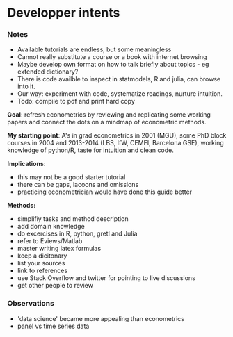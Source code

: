 Developper intents
==================

### Notes

- Available tutorials are endless, but some meaningless 
- Cannot really substitute a course or a book with internet browsing
- Maybe develop own format on how to talk briefly about topics - 
  eg extended dictionary?
- There is code availble to inspect in statmodels, R and julia, 
  can browse into it. 
- Our way: experiment with code, systematize readings, nurture intuition.
- Todo: compile to pdf and print hard copy


**Goal**: refresh econometrics by reviewing and replicating 
          some working papers and connect the dots on a mindmap 
          of econometric methods.

**My starting point**: A's in grad econometrics in 2001 (MGU),
                       some PhD block courses in 2004 and 2013-2014 
                       (LBS, IfW, CEMFI, Barcelona GSE),
                       working knowledge of python/R,
                       taste for intuition and clean code.

**Implications**: 

- this may not be a good starter tutorial 
- there can be gaps, lacoons and omissions  
- practicing econometrician would have done this guide better 

**Methods:**

- simplifiy tasks and method description
- add domain knowledge
- do excercises in R, python, gretl and Julia
- refer to Eviews/Matlab 
- master writing latex formulas
- keep a dicitonary
- list your sources
- link to references
- use Stack Overflow and twitter for pointing to live discussions
- get other people to review


### Observations

- 'data science' became more appealing than econometrics
- panel vs time series data

